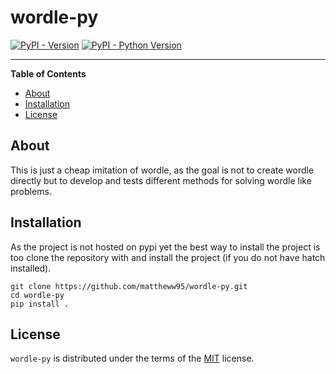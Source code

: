 # wordle-py

[![PyPI - Version](https://img.shields.io/pypi/v/wordle-py.svg)](https://pypi.org/project/wordle-py)
[![PyPI - Python Version](https://img.shields.io/pypi/pyversions/wordle-py.svg)](https://pypi.org/project/wordle-py)

-----

**Table of Contents**

- [About](#about)
- [Installation](#installation)
- [License](#license)

## About

This is just a cheap imitation of wordle, as the goal is not to create wordle directly but to develop and tests different methods for solving wordle like problems.


## Installation

As the project is not hosted on pypi yet the best way to install the project is too clone the repository with and install the project (if you do not have hatch installed).

```console
git clone https://github.com/mattheww95/wordle-py.git
cd wordle-py
pip install .
```

## License

`wordle-py` is distributed under the terms of the [MIT](https://spdx.org/licenses/MIT.html) license.
